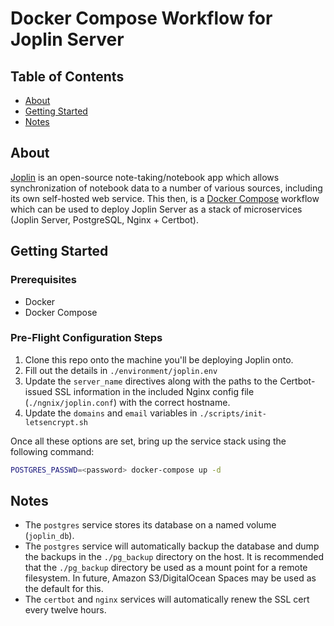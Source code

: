 # Docker Compose Workflow for Joplin Server

## Table of Contents

- [About](#about)
- [Getting Started](#getting_started)
- [Notes](#notes)

## About <a name = "about"></a>

[Joplin](https://joplinapp.org) is an open-source note-taking/notebook app which allows synchronization of notebook data to a number of various sources, including its own self-hosted web service. This then, is a [Docker Compose](https://docs.docker.com/compose/) workflow which can be used to deploy Joplin Server as a stack of microservices (Joplin Server, PostgreSQL, Nginx + Certbot).

## Getting Started <a name = "getting_started"></a>

### Prerequisites

* Docker
* Docker Compose

### Pre-Flight Configuration Steps

1. Clone this repo onto the machine you'll be deploying Joplin onto.
2. Fill out the details in `./environment/joplin.env`
3. Update the `server_name` directives along with the paths to the Certbot-issued SSL information in the included Nginx config file (`./ngnix/joplin.conf`) with the correct hostname.
4. Update the `domains` and `email` variables in `./scripts/init-letsencrypt.sh` 

Once all these options are set, bring up the service stack using the following command:

```bash
POSTGRES_PASSWD=<password> docker-compose up -d
```

## Notes <a name = "notes"></a>

* The `postgres` service stores its database on a named volume (`joplin_db`).
* The `postgres` service will automatically backup the database and dump the backups in the `./pg_backup` directory on the host. It is recommended that the `./pg_backup` directory be used as a mount point for a remote filesystem. In future, Amazon S3/DigitalOcean Spaces may be used as the default for this.
* The `certbot` and `nginx` services will automatically renew the SSL cert every twelve hours. 
